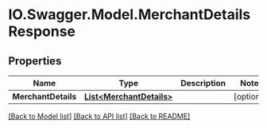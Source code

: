 # IO.Swagger.Model.MerchantDetailsResponse
## Properties

Name | Type | Description | Notes
------------ | ------------- | ------------- | -------------
**MerchantDetails** | [**List&lt;MerchantDetails&gt;**](MerchantDetails.md) |  | [optional] 

[[Back to Model list]](../README.md#documentation-for-models) [[Back to API list]](../README.md#documentation-for-api-endpoints) [[Back to README]](../README.md)

